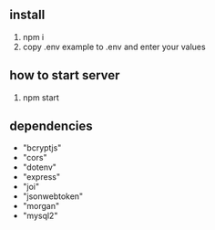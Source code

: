 ## install

1. npm i
2. copy .env example to .env and enter your values

## how to start server

1. npm start

## dependencies

- "bcryptjs"
- "cors"
- "dotenv"
- "express"
- "joi"
- "jsonwebtoken"
- "morgan"
- "mysql2"
